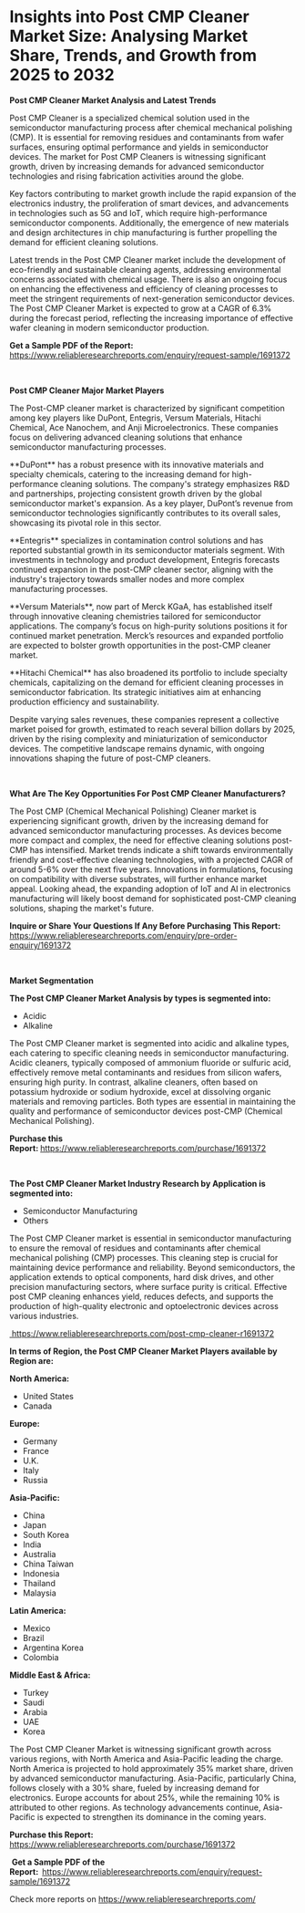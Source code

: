 <p><h1>Insights into Post CMP Cleaner Market Size: Analysing Market Share, Trends, and Growth from 2025 to 2032</h1></p><p><strong>Post CMP Cleaner Market Analysis and Latest Trends</strong></p>
<p><p>Post CMP Cleaner is a specialized chemical solution used in the semiconductor manufacturing process after chemical mechanical polishing (CMP). It is essential for removing residues and contaminants from wafer surfaces, ensuring optimal performance and yields in semiconductor devices. The market for Post CMP Cleaners is witnessing significant growth, driven by increasing demands for advanced semiconductor technologies and rising fabrication activities around the globe.</p><p>Key factors contributing to market growth include the rapid expansion of the electronics industry, the proliferation of smart devices, and advancements in technologies such as 5G and IoT, which require high-performance semiconductor components. Additionally, the emergence of new materials and design architectures in chip manufacturing is further propelling the demand for efficient cleaning solutions.</p><p>Latest trends in the Post CMP Cleaner market include the development of eco-friendly and sustainable cleaning agents, addressing environmental concerns associated with chemical usage. There is also an ongoing focus on enhancing the effectiveness and efficiency of cleaning processes to meet the stringent requirements of next-generation semiconductor devices. The Post CMP Cleaner Market is expected to grow at a CAGR of 6.3% during the forecast period, reflecting the increasing importance of effective wafer cleaning in modern semiconductor production.</p></p>
<p><strong>Get a Sample PDF of the Report:&nbsp;</strong> <a href="https://www.reliableresearchreports.com/enquiry/request-sample/1691372?utm_campaign=3079&utm_medium=2&utm_source=Github&utm_content=ia&utm_term=01042025&utm_id=post-cmp-cleaner">https://www.reliableresearchreports.com/enquiry/request-sample/1691372</a></p>
<p>&nbsp;</p>
<p><strong>Post CMP Cleaner Major Market Players</strong></p>
<p><p>The Post-CMP cleaner market is characterized by significant competition among key players like DuPont, Entegris, Versum Materials, Hitachi Chemical, Ace Nanochem, and Anji Microelectronics. These companies focus on delivering advanced cleaning solutions that enhance semiconductor manufacturing processes.</p><p>**DuPont** has a robust presence with its innovative materials and specialty chemicals, catering to the increasing demand for high-performance cleaning solutions. The company's strategy emphasizes R&D and partnerships, projecting consistent growth driven by the global semiconductor market's expansion. As a key player, DuPont’s revenue from semiconductor technologies significantly contributes to its overall sales, showcasing its pivotal role in this sector.</p><p>**Entegris** specializes in contamination control solutions and has reported substantial growth in its semiconductor materials segment. With investments in technology and product development, Entegris forecasts continued expansion in the post-CMP cleaner sector, aligning with the industry's trajectory towards smaller nodes and more complex manufacturing processes.</p><p>**Versum Materials**, now part of Merck KGaA, has established itself through innovative cleaning chemistries tailored for semiconductor applications. The company’s focus on high-purity solutions positions it for continued market penetration. Merck’s resources and expanded portfolio are expected to bolster growth opportunities in the post-CMP cleaner market.</p><p>**Hitachi Chemical** has also broadened its portfolio to include specialty chemicals, capitalizing on the demand for efficient cleaning processes in semiconductor fabrication. Its strategic initiatives aim at enhancing production efficiency and sustainability.</p><p>Despite varying sales revenues, these companies represent a collective market poised for growth, estimated to reach several billion dollars by 2025, driven by the rising complexity and miniaturization of semiconductor devices. The competitive landscape remains dynamic, with ongoing innovations shaping the future of post-CMP cleaners.</p></p>
<p>&nbsp;</p>
<p><strong>What Are The Key Opportunities For Post CMP Cleaner Manufacturers?</strong></p>
<p><p>The Post CMP (Chemical Mechanical Polishing) Cleaner market is experiencing significant growth, driven by the increasing demand for advanced semiconductor manufacturing processes. As devices become more compact and complex, the need for effective cleaning solutions post-CMP has intensified. Market trends indicate a shift towards environmentally friendly and cost-effective cleaning technologies, with a projected CAGR of around 5-6% over the next five years. Innovations in formulations, focusing on compatibility with diverse substrates, will further enhance market appeal. Looking ahead, the expanding adoption of IoT and AI in electronics manufacturing will likely boost demand for sophisticated post-CMP cleaning solutions, shaping the market's future.</p></p>
<p><strong>Inquire or Share Your Questions If Any Before Purchasing This Report:</strong> <a href="https://www.reliableresearchreports.com/enquiry/pre-order-enquiry/1691372?utm_campaign=3079&utm_medium=2&utm_source=Github&utm_content=ia&utm_term=01042025&utm_id=post-cmp-cleaner">https://www.reliableresearchreports.com/enquiry/pre-order-enquiry/1691372</a></p>
<p>&nbsp;</p>
<p><strong>Market Segmentation</strong></p>
<p><strong>The Post CMP Cleaner Market Analysis by types is segmented into:</strong></p>
<p><ul><li>Acidic</li><li>Alkaline</li></ul></p>
<p><p>The Post CMP Cleaner market is segmented into acidic and alkaline types, each catering to specific cleaning needs in semiconductor manufacturing. Acidic cleaners, typically composed of ammonium fluoride or sulfuric acid, effectively remove metal contaminants and residues from silicon wafers, ensuring high purity. In contrast, alkaline cleaners, often based on potassium hydroxide or sodium hydroxide, excel at dissolving organic materials and removing particles. Both types are essential in maintaining the quality and performance of semiconductor devices post-CMP (Chemical Mechanical Polishing).</p></p>
<p><strong>Purchase this Report:&nbsp;</strong><a href="https://www.reliableresearchreports.com/purchase/1691372?utm_campaign=3079&utm_medium=2&utm_source=Github&utm_content=ia&utm_term=01042025&utm_id=post-cmp-cleaner">https://www.reliableresearchreports.com/purchase/1691372</a></p>
<p>&nbsp;</p>
<p><strong>The Post CMP Cleaner Market Industry Research by Application is segmented into:</strong></p>
<p><ul><li>Semiconductor Manufacturing</li><li>Others</li></ul></p>
<p><p>The Post CMP Cleaner market is essential in semiconductor manufacturing to ensure the removal of residues and contaminants after chemical mechanical polishing (CMP) processes. This cleaning step is crucial for maintaining device performance and reliability. Beyond semiconductors, the application extends to optical components, hard disk drives, and other precision manufacturing sectors, where surface purity is critical. Effective post CMP cleaning enhances yield, reduces defects, and supports the production of high-quality electronic and optoelectronic devices across various industries.</p></p>
<p><a href="https://www.reliableresearchreports.com/post-cmp-cleaner-r1691372?utm_campaign=3079&utm_medium=2&utm_source=Github&utm_content=ia&utm_term=01042025&utm_id=post-cmp-cleaner">&nbsp;https://www.reliableresearchreports.com/post-cmp-cleaner-r1691372</a></p>
<p><strong>In terms of Region, the Post CMP Cleaner Market Players available by Region are:</strong></p>
<p>
    <p> <strong> North America: </strong>
        <ul>
            <li>United States</li>
            <li>Canada</li>
        </ul>
        </p> 
    <p> <strong> Europe: </strong>
        <ul>
            <li>Germany</li>
            <li>France</li>
            <li>U.K.</li>
            <li>Italy</li>
            <li>Russia</li>
        </ul>
        </p> 
    <p> <strong> Asia-Pacific: </strong>
        <ul>
            <li>China</li>
            <li>Japan</li>
            <li>South Korea</li>
            <li>India</li>
            <li>Australia</li>
            <li>China Taiwan</li>
            <li>Indonesia</li>
            <li>Thailand</li>
            <li>Malaysia</li>
        </ul>
        </p> 
    <p> <strong> Latin America: </strong>
        <ul>
            <li>Mexico</li>
            <li>Brazil</li>
            <li>Argentina Korea</li>
            <li>Colombia</li>
        </ul>
        </p> 
    <p> <strong> Middle East & Africa: </strong>
        <ul>
            <li>Turkey</li>
            <li>Saudi</li>
            <li>Arabia</li>
            <li>UAE</li>
            <li>Korea</li>
        </ul>
    </p>
    </p>
<p><p>The Post CMP Cleaner Market is witnessing significant growth across various regions, with North America and Asia-Pacific leading the charge. North America is projected to hold approximately 35% market share, driven by advanced semiconductor manufacturing. Asia-Pacific, particularly China, follows closely with a 30% share, fueled by increasing demand for electronics. Europe accounts for about 25%, while the remaining 10% is attributed to other regions. As technology advancements continue, Asia-Pacific is expected to strengthen its dominance in the coming years.</p></p>
<p><strong>Purchase this Report: </strong><a href="https://www.reliableresearchreports.com/purchase/1691372?utm_campaign=3079&utm_medium=2&utm_source=Github&utm_content=ia&utm_term=01042025&utm_id=post-cmp-cleaner">https://www.reliableresearchreports.com/purchase/1691372</a></p>
<p>&nbsp;<strong>Get a Sample PDF of the Report:&nbsp;&nbsp;</strong><a href="https://www.reliableresearchreports.com/enquiry/request-sample/1691372?utm_campaign=3079&utm_medium=2&utm_source=Github&utm_content=ia&utm_term=01042025&utm_id=post-cmp-cleaner">https://www.reliableresearchreports.com/enquiry/request-sample/1691372</a></p>
<p><strong></strong></p>
<p>Check more reports on <a href="https://www.reliableresearchreports.com/?utm_campaign=3079&utm_medium=2&utm_source=Github&utm_content=ia&utm_term=01042025&utm_id=post-cmp-cleaner">https://www.reliableresearchreports.com/</a></p>